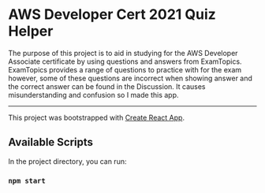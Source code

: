 # AWS Developer Cert 2021 Quiz Helper

The purpose of this project is to aid in studying for the AWS Developer Associate certificate by using questions and answers from ExamTopics. ExamTopics provides a range of questions to practice with for the exam however, some of these questions are incorrect when showing answer and the correct answer can be found in the Discussion. It causes misunderstanding and confusion so I made this app.

------

This project was bootstrapped with [Create React App](https://github.com/facebook/create-react-app).

## Available Scripts

In the project directory, you can run:

### `npm start`
